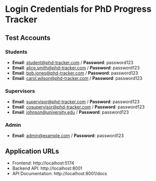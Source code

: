 # Login Credentials for PhD Progress Tracker

## Test Accounts

### Students
- **Email**: student@phd-tracker.com / **Password**: password123
- **Email**: alice.smith@phd-tracker.com / **Password**: password123  
- **Email**: bob.jones@phd-tracker.com / **Password**: password123
- **Email**: carol.wilson@phd-tracker.com / **Password**: password123

### Supervisors
- **Email**: supervisor@phd-tracker.com / **Password**: password123
- **Email**: cosupervisor@phd-tracker.com / **Password**: password123
- **Email**: johnson@university.edu / **Password**: password123

### Admin
- **Email**: admin@example.com / **Password**: password123

## Application URLs

- Frontend: http://localhost:5174
- Backend API: http://localhost:8001
- API Documentation: http://localhost:8001/docs